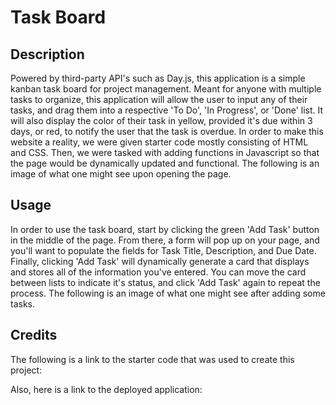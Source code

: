 # Task Board

## Description

Powered by third-party API's such as Day.js, this application is a simple kanban task board for project management. Meant for anyone with multiple tasks to organize, this application will allow the user to input any of their tasks, and drag them into a respective 'To Do', 'In Progress', or 'Done' list. It will also display the color of their task in yellow, provided it's due within 3 days, or red, to notify the user that the task is overdue. In order to make this website a reality, we were given starter code mostly consisting of HTML and CSS. Then, we were tasked with adding functions in Javascript so that the page would be dynamically updated and functional. The following is an image of what one might see upon opening the page. 

## Usage

In order to use the task board, start by clicking the green 'Add Task' button in the middle of the page. From there, a form will pop up on your page, and you'll want to populate the fields for Task Title, Description, and Due Date. Finally, clicking 'Add Task' will dynamically generate a card that displays and stores all of the information you've entered. You can move the card between lists to indicate it's status, and click 'Add Task' again to repeat the process. The following is an image of what one might see after adding some tasks. 

## Credits

The following is a link to the starter code that was used to create this project:

Also, here is a link to the deployed application:







